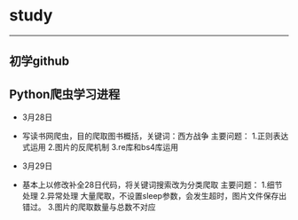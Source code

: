 # study
----------------------
初学github
--------------
##  Python爬虫学习进程
- 3月28日
- 	写读书网爬虫，目的爬取图书概括，关键词：西方战争
	主要问题：
		1.正则表达式运用
		2.图片的反爬机制
		3.re库和bs4库运用

- 3月29日
- 基本上以修改补全28日代码，将关键词搜索改为分类爬取
	主要问题：
    	1.细节处理
    	2.异常处理   大量爬取，不设置sleep参数，会发生超时，图片文件保存出错过。
    	3.图片的爬取数量与总数不对应
    	

